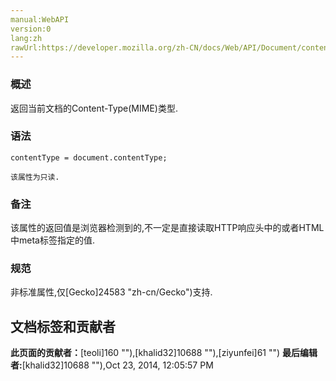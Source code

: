 ```yaml
---
manual:WebAPI
version:0
lang:zh
rawUrl:https://developer.mozilla.org/zh-CN/docs/Web/API/Document/contentType
---
```





### 概述<a name="Summary"></a>


返回当前文档的Content-Type(MIME)类型.


### 语法<a name="Syntax"></a>

```
contentType = document.contentType;
```


`该属性为只读.`


### 备注<a name="Notes"></a>


该属性的返回值是浏览器检测到的,不一定是直接读取HTTP响应头中的或者HTML中meta标签指定的值.


### 规范<a name="Specification"></a>


非标准属性,仅[Gecko]24583 "zh-cn/Gecko")支持.




## 文档标签和贡献者
**此页面的贡献者：**[teoli]160 ""),[khalid32]10688 ""),[ziyunfei]61 "")
**最后编辑者:**[khalid32]10688 ""),<time>Oct 23, 2014, 12:05:57 PM</time>


